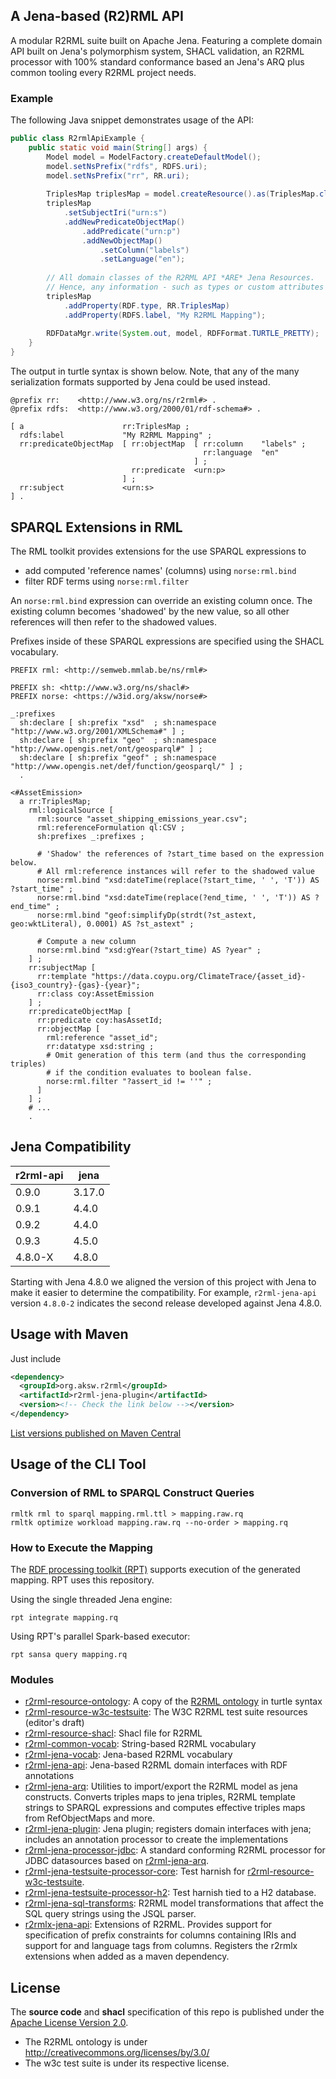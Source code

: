 ## A Jena-based (R2)RML API

A modular R2RML suite built on Apache Jena. Featuring a complete domain API built on Jena's polymorphism system, SHACL validation, an R2RML processor with 100% standard conformance based an Jena's ARQ plus common tooling every R2RML project needs. 

### Example

The following Java snippet demonstrates usage of the API:
```java
public class R2rmlApiExample {
	public static void main(String[] args) {
		Model model = ModelFactory.createDefaultModel();
		model.setNsPrefix("rdfs", RDFS.uri);
		model.setNsPrefix("rr", RR.uri);
		
		TriplesMap triplesMap = model.createResource().as(TriplesMap.class); 
		triplesMap
			.setSubjectIri("urn:s")
			.addNewPredicateObjectMap()
				.addPredicate("urn:p")
				.addNewObjectMap()
					.setColumn("labels")
					.setLanguage("en");
		
		// All domain classes of the R2RML API *ARE* Jena Resources.
		// Hence, any information - such as types or custom attributes - can be freely attached:
		triplesMap
			.addProperty(RDF.type, RR.TriplesMap)
			.addProperty(RDFS.label, "My R2RML Mapping");
		
		RDFDataMgr.write(System.out, model, RDFFormat.TURTLE_PRETTY);
	}
}
```

The output in turtle syntax is shown below.
Note, that any of the many serialization formats supported by Jena could be used instead.

```turtle
@prefix rr:    <http://www.w3.org/ns/r2rml#> .
@prefix rdfs:  <http://www.w3.org/2000/01/rdf-schema#> .

[ a                      rr:TriplesMap ;
  rdfs:label             "My R2RML Mapping" ;
  rr:predicateObjectMap  [ rr:objectMap  [ rr:column    "labels" ;
                                           rr:language  "en"
                                         ] ;
                           rr:predicate  <urn:p>
                         ] ;
  rr:subject             <urn:s>
] .
```

## SPARQL Extensions in RML
The RML toolkit provides extensions for the use SPARQL expressions to
* add computed 'reference names' (columns) using `norse:rml.bind`
* filter RDF terms using `norse:rml.filter`

An `norse:rml.bind` expression can override an existing column once. The existing column becomes 'shadowed' by the new value,
so all other references will then refer to the shadowed values.

Prefixes inside of these SPARQL expressions are specified using the SHACL vocabulary.

```turtle
PREFIX rml: <http://semweb.mmlab.be/ns/rml#>

PREFIX sh: <http://www.w3.org/ns/shacl#>
PREFIX norse: <https://w3id.org/aksw/norse#>

_:prefixes
  sh:declare [ sh:prefix "xsd"  ; sh:namespace "http://www.w3.org/2001/XMLSchema#" ] ;
  sh:declare [ sh:prefix "geo"  ; sh:namespace "http://www.opengis.net/ont/geosparql#" ] ;
  sh:declare [ sh:prefix "geof" ; sh:namespace "http://www.opengis.net/def/function/geosparql/" ] ;
  .

<#AssetEmission>
  a rr:TriplesMap;
    rml:logicalSource [
      rml:source "asset_shipping_emissions_year.csv";
      rml:referenceFormulation ql:CSV ;
      sh:prefixes _:prefixes ;

      # 'Shadow' the references of ?start_time based on the expression below.
      # All rml:reference instances will refer to the shadowed value
      norse:rml.bind "xsd:dateTime(replace(?start_time, ' ', 'T')) AS ?start_time" ;
      norse:rml.bind "xsd:dateTime(replace(?end_time, ' ', 'T')) AS ?end_time" ;
      norse:rml.bind "geof:simplifyDp(strdt(?st_astext, geo:wktLiteral), 0.0001) AS ?st_astext" ;

      # Compute a new column
      norse:rml.bind "xsd:gYear(?start_time) AS ?year" ;
    ] ;
    rr:subjectMap [
      rr:template "https://data.coypu.org/ClimateTrace/{asset_id}-{iso3_country}-{gas}-{year}";
      rr:class coy:AssetEmission
    ] ;
    rr:predicateObjectMap [
      rr:predicate coy:hasAssetId;
      rr:objectMap [
        rml:reference "asset_id";
        rr:datatype xsd:string ;
        # Omit generation of this term (and thus the corresponding triples)
        # if the condition evaluates to boolean false.
        norse:rml.filter "?assert_id != ''" ;
      ]
    ] ;
    # ...
    .
```


## Jena Compatibility

|           r2rml-api |  jena  |
|---------------------|--------|
|               0.9.0 | 3.17.0 |
|               0.9.1 |  4.4.0 |
|               0.9.2 |  4.4.0 |
|               0.9.3 |  4.5.0 |
|             4.8.0-X |  4.8.0 |

Starting with Jena 4.8.0 we aligned the version of this project with Jena to make it easier to determine the compatibility.
For example, `r2rml-jena-api` version `4.8.0-2` indicates the second release developed against Jena 4.8.0.

## Usage with Maven

Just include
```xml
<dependency>
  <groupId>org.aksw.r2rml</groupId>
  <artifactId>r2rml-jena-plugin</artifactId>
  <version><!-- Check the link below --></version>
</dependency>
```

[List versions published on Maven Central](https://search.maven.org/search?q=g:org.aksw.r2rml%20AND%20a:r2rml-jena-plugin)

## Usage of the CLI Tool

### Conversion of RML to SPARQL Construct Queries
```cli
rmltk rml to sparql mapping.rml.ttl > mapping.raw.rq
rmltk optimize workload mapping.raw.rq --no-order > mapping.rq
```


### How to Execute the Mapping

The [RDF processing toolkit (RPT)](https://github.com/SmartDataAnalytics/RdfProcessingToolkit) supports execution of the generated mapping. RPT uses this repository.

Using the single threaded Jena engine:
```cli
rpt integrate mapping.rq
```

Using RPT's parallel Spark-based executor:
```cli
rpt sansa query mapping.rq
```



### Modules
* [r2rml-resource-ontology](r2rml-resource-ontology): A copy of the [R2RML ontology](https://www.w3.org/ns/r2rml) in turtle syntax
* [r2rml-resource-w3c-testsuite](r2rml-resource-w3c-testsuite): The W3C R2RML test suite resources (editor's draft)
* [r2rml-resource-shacl](r2rml-resource-shacl): Shacl file for R2RML 
* [r2rml-common-vocab](r2rml-common-vocab): String-based R2RML vocabulary
* [r2rml-jena-vocab](r2rml-jena-vocab): Jena-based R2RML vocabulary
* [r2rml-jena-api](r2rml-jena-api): Jena-based R2RML domain interfaces with RDF annotations
* [r2rml-jena-arq](r2rml-jena-arq): Utilities to import/export the R2RML model as jena constructs. Converts triples maps to jena triples, R2RML template strings to SPARQL expressions and computes effective triples maps from RefObjectMaps and more.
* [r2rml-jena-plugin](r2rml-jena-plugin): Jena plugin; registers domain interfaces with jena; includes an annotation processor to create the implementations
* [r2rml-jena-processor-jdbc](r2rml-jena-processor-jdbc): A standard conforming R2RML processor for JDBC datasources based on [r2rml-jena-arq](r2rml-jena-arq).
* [r2rml-jena-testsuite-processor-core](r2rml-jena-testsuite-processor-core): Test harnish for [r2rml-resource-w3c-testsuite](r2rml-resource-w3c-testsuite).
* [r2rml-jena-testsuite-processor-h2](r2rml-jena-testsuite-processor-h2): Test harnish tied to a H2 database.
* [r2rml-jena-sql-transforms](r2rml-jena-sql-transforms): R2RML model transformations that affect the SQL query strings using the JSQL parser.
* [r2rmlx-jena-api](r2rmlx-jena-api): Extensions of R2RML. Provides support for specification of prefix constraints for columns containing IRIs and support for and language tags from columns. Registers the r2rmlx extensions when added as a maven dependency.


## License
The **source code** and **shacl** specification of this repo is published under the [Apache License Version 2.0](LICENSE).


* The R2RML ontology is under http://creativecommons.org/licenses/by/3.0/
* The w3c test suite is under its respective license.

